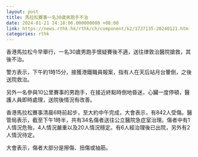 ```yaml
---
layout: post
title: 馬拉松賽事一名30歲男跑手不治
date: 2024-01-21 14:18:06.000000000 +08:00
link: https://news.rthk.hk/rthk/ch/component/k2/1737135-20240121.htm
categories: rthk
---
```


香港馬拉松今早舉行，一名30歲男跑手懷疑賽後不適，送往律敦治醫院搶救，其後不治。

警方表示，下午約1時15分，接獲港鐵職員報案，指有人在天后站月台暈倒，之後送院救治。

另外一名參與10公里賽事的男跑手，在接近終點時倒地昏迷，心臟一度停頓，醫護人員即時處理，送院後情況有改善。

香港馬拉松賽事清晨6時前起步，至大約中午完成，大會表示，有842人受傷。醫管局表示，截至下午1時半，共有34名傷者送往公立醫院急症室治理。傷者中有1人情況危殆，4人情況嚴重以及20人情況穩定。有6人經治理後已出院，另外有2人情況待定。

大會表示，傷者大部分是擦傷、扭傷或抽筋。
